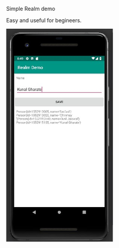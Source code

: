Simple Realm demo

Easy and useful for begineers.

![ScreenShot](https://raw.githubusercontent.com/kunalgharate/RealmDemo/master/app/src/main/res/drawable/screenshot.jpg)

